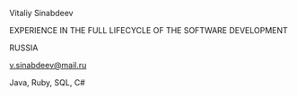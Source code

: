 Vitaliy Sinabdeev


EXPERIENCE IN THE FULL LIFECYCLE OF THE SOFTWARE DEVELOPMENT


RUSSIA 


v.sinabdeev@mail.ru 


Java, Ruby, SQL, C#



